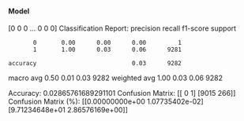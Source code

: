 #### Model
[0 0 0 ... 0 0 0]
Classification Report:
              precision    recall  f1-score   support

           0       0.00      0.00      0.00         1
           1       1.00      0.03      0.06      9281

    accuracy                           0.03      9282
   macro avg       0.50      0.01      0.03      9282
weighted avg       1.00      0.03      0.06      9282

Accuracy: 0.02865761689291101
Confusion Matrix:
[[   0    1]
 [9015  266]]
Confusion Matrix (%):
[[0.00000000e+00 1.07735402e-02]
 [9.71234648e+01 2.86576169e+00]]
